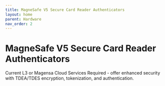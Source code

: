 ```yaml
---
title: MagneSafe V5 Secure Card Reader Authenticators
layout: home
parent: Hardware
nav_order: 2
---
```


# MagneSafe V5 Secure Card Reader Authenticators

Current L3 or Magensa Cloud Services Required - offer enhanced security with TDEA/TDES encryption, tokenization, and authentication.

